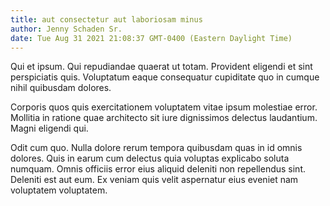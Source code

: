 ```yaml
---
title: aut consectetur aut laboriosam minus
author: Jenny Schaden Sr.
date: Tue Aug 31 2021 21:08:37 GMT-0400 (Eastern Daylight Time)
---
```

Qui et ipsum. Qui repudiandae quaerat ut totam. Provident eligendi et sint perspiciatis quis. Voluptatum eaque consequatur cupiditate quo in cumque nihil quibusdam dolores.

 Corporis quos quis exercitationem voluptatem vitae ipsum molestiae error. Mollitia in ratione quae architecto sit iure dignissimos delectus laudantium. Magni eligendi qui.

 Odit cum quo. Nulla dolore rerum tempora quibusdam quas in id omnis dolores. Quis in earum cum delectus quia voluptas explicabo soluta numquam. Omnis officiis error eius aliquid deleniti non repellendus sint. Deleniti est aut eum. Ex veniam quis velit aspernatur eius eveniet nam voluptatem voluptatem.